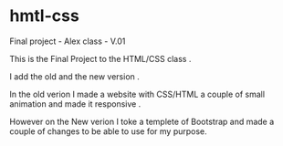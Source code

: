 # hmtl-css
Final project - Alex class - V.01

This is the Final Project to the HTML/CSS class .

I add the old and the new version .

In the old verion I made a website with CSS/HTML a couple of small animation and made it responsive .

However on the New verion I toke a templete of Bootstrap and made a couple of changes to be able to use for my purpose. 

